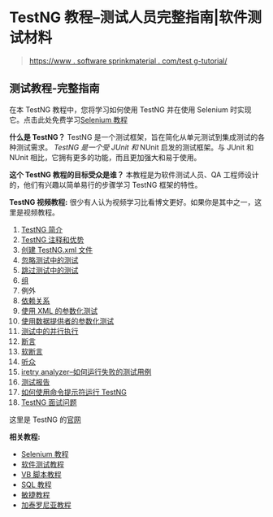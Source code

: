 # TestNG 教程–测试人员完整指南|软件测试材料

> [https://www . software sprinkmaterial . com/test g-tutorial/](https://www.softwaretestingmaterial.com/testng-tutorial/)

## 测试教程-完整指南

在本 TestNG 教程中，您将学习如何使用 TestNG 并在使用 Selenium 时实现它。点击此处免费学习[Selenium 教程](https://www.softwaretestingmaterial.com/selenium-tutorial/)

**什么是 TestNG？**
TestNG 是一个测试框架，旨在简化从单元测试到集成测试的各种测试需求。 *TestNG 是一个受 JUnit 和* NUnit 启发的测试框架。与 JUnit 和 NUnit 相比，它拥有更多的功能，而且更加强大和易于使用。

**这个 TestNG 教程的目标受众是谁？**
本教程是为软件测试人员、QA 工程师设计的，他们有兴趣以简单易行的步骤学习 TestNG 框架的特性。

**TestNG 视频教程:** 很少有人认为视频学习比看博文更好。如果你是其中之一，这里是视频教程。

1.  [TestNG 简介](https://www.softwaretestingmaterial.com/testng-introduction/)
2.  [TestNG 注释和优势](https://www.softwaretestingmaterial.com/testng-annotations/)
3.  [创建 TestNG.xml 文件](https://www.softwaretestingmaterial.com/create-testng-xml-file)
4.  [忽略测试中的测试](https://www.softwaretestingmaterial.com/how-to-ignore-testng-test/)
5.  [跳过测试中的测试](https://www.softwaretestingmaterial.com/how-to-skip-testng-test/)
6.  [组](https://www.softwaretestingmaterial.com/testng-groups/)
7.  例外
8.  [依赖关系](https://www.softwaretestingmaterial.com/testng-dependencies/)
9.  [使用 XML 的参数化测试](https://www.softwaretestingmaterial.com/testng-parameterization-using-xml/)
10.  [使用数据提供者的参数化测试](https://www.softwaretestingmaterial.com/testng-parameterization-using-dataproviders/)
11.  [测试中的并行执行](https://www.softwaretestingmaterial.com/parallel-test-execution-testng/)
12.  [断言](https://www.softwaretestingmaterial.com/testng-asserts/)
13.  [软断言](https://www.softwaretestingmaterial.com/soft-assert/)
14.  [听众](https://www.softwaretestingmaterial.com/testng-listeners/)
15.  [iretry analyzer–如何运行失败的测试用例](https://www.softwaretestingmaterial.com/run-failed-test-cases-using-testng/)
16.  [测试报告](https://www.softwaretestingmaterial.com/testng-reports/)
17.  [如何使用命令提示符运行 TestNG](https://www.softwaretestingmaterial.com/run-testng-using-command-prompt/)
18.  [TestNG 面试问题](https://www.softwaretestingmaterial.com/testng-interview-questions/)

这里是 TestNG 的[官网](http://testng.org/)

**相关教程:**

*   [Selenium 教程](https://www.softwaretestingmaterial.com/category/selenium/)
*   [软件测试教程](https://www.softwaretestingmaterial.com/manual-testing-tutorial/)
*   [VB 脚本教程](https://www.softwaretestingmaterial.com/vbscript-for-automation-qtp-uft-testing/)
*   [SQL 教程](https://www.softwaretestingmaterial.com/sql-tutorial-complete/)
*   [敏捷教程](https://www.softwaretestingmaterial.com/agile-scrum-methodology/)
*   [加泰罗尼亚教程](https://www.softwaretestingmaterial.com/katalon-studio-tutorial/)